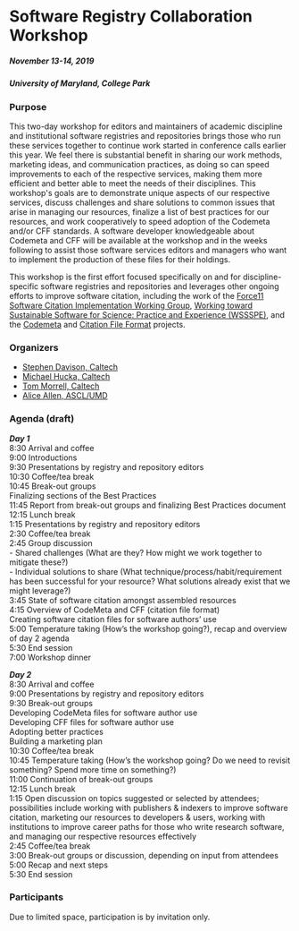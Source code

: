 # Software Registry Collaboration Workshop
##### November 13-14, 2019
##### University of Maryland, College Park

### Purpose

This two-day workshop for editors and maintainers of academic discipline and institutional software registries and repositories brings those who run these services together to continue work started in conference calls earlier this year. We feel there is substantial benefit in sharing our work methods, marketing ideas, and communication practices, as doing so can speed improvements to each of the respective services, making them more efficient and better able to meet the needs of their disciplines. This workshop's goals are to demonstrate unique aspects of our respective services, discuss challenges and share solutions to common issues that arise in managing our resources, finalize a list of best practices for our resources, and work cooperatively to speed adoption of the Codemeta and/or CFF standards. A software developer knowledgeable about Codemeta and CFF will be available at the workshop and in the weeks following to assist those software services editors and managers who want to implement the production of these files for their holdings.

This workshop is the first effort focused specifically on and for discipline-specific software registries and repositories and leverages other ongoing efforts to improve software citation, including the work of the [Force11 Software Citation Implementation Working Group](https://github.com/force11/force11-sciwg), [Working toward Sustainable Software for Science: Practice and Experience (WSSSPE)](http://wssspe.researchcomputing.org.uk/), and the [Codemeta](https://codemeta.github.io/) and [Citation File Format](https://citation-file-format.github.io/) projects.

### Organizers
- [Stephen Davison, Caltech](https://www.library.caltech.edu/person/stephen-davison)
- [Michael Hucka, Caltech](https://www.library.caltech.edu/person/michael-hucka)
- [Tom Morrell, Caltech](https://www.library.caltech.edu/person/tom-morrell)
- [Alice Allen, ASCL/UMD](http://ascl.net/wordpress/about-ascl/people/alice_allen/)

### Agenda (draft)
**_Day 1_**  
8:30    Arrival and coffee  
9:00   Introductions  
9:30   Presentations by registry and repository editors  
10:30    Coffee/tea break  
10:45    Break-out groups  
			Finalizing sections of the Best Practices  
11:45    Report from break-out groups and finalizing Best Practices document  
12:15    Lunch break  
 1:15    Presentations by registry and repository editors  
 2:30    Coffee/tea break  
 2:45    Group discussion  
         - Shared challenges (What are they? How might we work together to mitigate these?)  
         - Individual solutions to share (What technique/process/habit/requirement has been successful for your resource? What solutions already exist that we might leverage?)  
  3:45    State of software citation amongst assembled resources  
  4:15    Overview of CodeMeta and CFF (citation file format)  
      Creating software citation files for software authors’ use  
  5:00    Temperature taking (How’s the workshop going?), recap and overview of day 2 agenda  
  5:30    End session  
  7:00    Workshop dinner

**_Day 2_**  
  8:30    Arrival and coffee  
  9:00    Presentations by registry and repository editors  
  9:30    Break-out groups  
    Developing CodeMeta files for software author use  
    Developing CFF files for software author use  
    Adopting better practices  
    Building a marketing plan  
10:30    Coffee/tea break  
10:45    Temperature taking (How’s the workshop going? Do we need to revisit something? Spend more time on something?)  
11:00    Continuation of break-out groups  
12:15    Lunch break  
  1:15    Open discussion on topics suggested or selected by attendees; possibilities include working with publishers & indexers to improve software citation, marketing our resources to developers & users, working with institutions to improve career paths for those who write research software, and managing our respective resources effectively  
  2:45    Coffee/tea break  
  3:00    Break-out groups or discussion, depending on input from attendees  
  5:00    Recap and next steps  
  5:30    End session  

### Participants

Due to limited space, participation is by invitation only.
